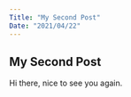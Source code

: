 ```yaml
---
Title: "My Second Post"
Date: "2021/04/22"
---
```


## My Second Post
Hi there, nice to see you again.